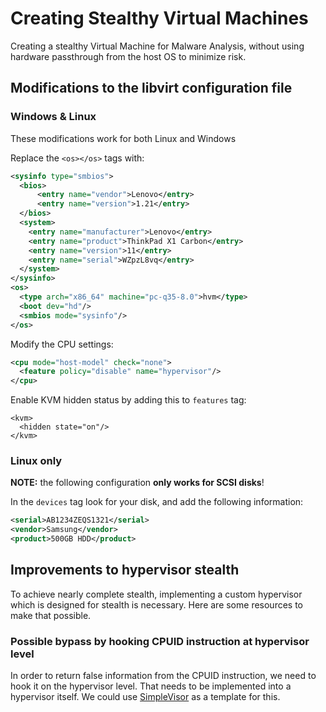# Creating Stealthy Virtual Machines

Creating a stealthy Virtual Machine for Malware Analysis, without using hardware passthrough from the host OS to minimize risk.

## Modifications to the libvirt configuration file

### Windows & Linux

These modifications work for both Linux and Windows

Replace the `<os></os>` tags with:
```xml
<sysinfo type="smbios">
  <bios>
      <entry name="vendor">Lenovo</entry>
      <entry name="version">1.21</entry>
  </bios>
  <system>
    <entry name="manufacturer">Lenovo</entry>
    <entry name="product">ThinkPad X1 Carbon</entry>
    <entry name="version">11</entry>
    <entry name="serial">WZpzL8vq</entry>
  </system>
</sysinfo>
<os>
  <type arch="x86_64" machine="pc-q35-8.0">hvm</type>
  <boot dev="hd"/>
  <smbios mode="sysinfo"/>
</os>
```

Modify the CPU settings:
```xml
<cpu mode="host-model" check="none">
  <feature policy="disable" name="hypervisor"/>
</cpu>
```

Enable KVM hidden status by adding this to `features` tag:
```
<kvm>
  <hidden state="on"/>
</kvm>
```

### Linux only

**NOTE:** the following configuration **only works for SCSI disks**!

In the `devices` tag look for your disk, and add the following information:
```xml
<serial>AB1234ZEQS1321</serial>
<vendor>Samsung</vendor>
<product>500GB HDD</product>
```

## Improvements to hypervisor stealth

To achieve nearly complete stealth, implementing a custom hypervisor which is designed for stealth is necessary. Here are some resources to make that possible.

### Possible bypass by hooking CPUID instruction at hypervisor level

In order to return false information from the CPUID instruction, we need to hook it on the hypervisor level. That needs to be implemented into a hypervisor itself. We could use [SimpleVisor](https://github.com/ionescu007/SimpleVisor) as a template for this.

